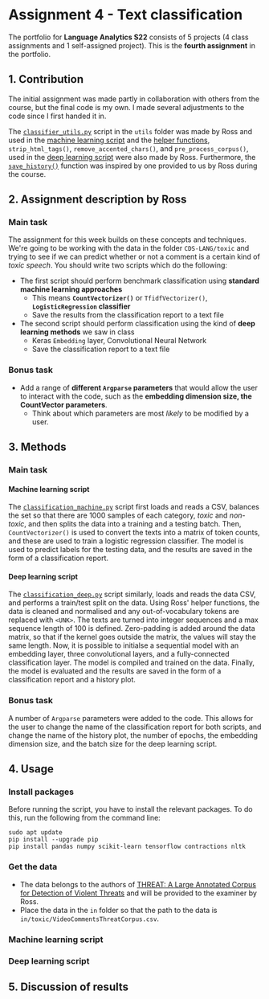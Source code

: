 # Assignment 4 - Text classification
The portfolio for __Language Analytics S22__ consists of 5 projects (4 class assignments and 1 self-assigned project). This is the __fourth assignment__ in the portfolio. 

## 1. Contribution
The initial assignment was made partly in collaboration with others from the course, but the final code is my own. I made several adjustments to the code since I first handed it in.

The [`classifier_utils.py`](https://github.com/agnesbn/LANG_assignment4/blob/main/utils/classifier_utils.py) script in the `utils` folder was made by Ross and used in the [machine learning script](https://github.com/agnesbn/LANG_assignment4/blob/5a222ed9800f66f328997483b57f09ab5d8c17f5/src/classification_machine.py#L13) and the [helper functions](https://github.com/agnesbn/LANG_assignment4/blob/17829f980283aa4cc606ae9ff04e47069a480122/src/classification_deep.py#L119), `strip_html_tags()`, `remove_accented_chars()`, and `pre_process_corpus()`, used in the [deep learning script](https://github.com/agnesbn/LANG_assignment4/blob/main/src/classification_deep.py) were also made by Ross. Furthermore, the [`save_history()`](https://github.com/agnesbn/LANG_assignment4/blob/e7665a2f5aebc731ec1c387a72eb6ddaf1469cc1/src/classification_deep.py#L94) function was inspired by one provided to us by Ross during the course.

## 2. Assignment description by Ross
### Main task
The assignment for this week builds on these concepts and techniques. We're going to be working with the data in the folder ```CDS-LANG/toxic``` and trying to see if we can predict whether or not a comment is a certain kind of *toxic speech*. You should write two scripts which do the following:

- The first script should perform benchmark classification using __standard machine learning approaches__
  - This means __```CountVectorizer()```__ or ```TfidfVectorizer()```, __```LogisticRegression``` classifier__
  - Save the results from the classification report to a text file
- The second script should perform classification using the kind of __deep learning methods__ we saw in class
  - Keras ```Embedding``` layer, Convolutional Neural Network
  - Save the classification report to a text file 

### Bonus task
- Add a range of __different ```Argparse``` parameters__ that would allow the user to interact with the code, such as the __embedding dimension size, the CountVector parameters__.
  - Think about which parameters are most *likely* to be modified by a user.

## 3. Methods
### Main task
#### Machine learning script
The [`classification_machine.py`](https://github.com/agnesbn/LANG_assignment4/blob/main/src/classification_machine.py) script first loads and reads a CSV, balances the set so that there are 1000 samples of each category, _toxic_ and _non-toxic_, and then splits the data into a training and a testing batch. Then, `CountVectorizer()` is used to convert the texts into a matrix of token counts, and these are used to train a logistic regression classifier. The model is used to predict labels for the testing data, and the results are saved in the form of a classification report.

#### Deep learning script
The [`classification_deep.py`](https://github.com/agnesbn/LANG_assignment4/blob/main/src/classification_deep.py) script similarly, loads and reads the data CSV, and performs a train/test split on the data. Using Ross' helper functions, the data is cleaned and normalised and any out-of-vocabulary tokens are replaced with `<UNK>`. The texts are turned into integer sequences and a max sequence length of 100 is defined. Zero-padding is added around the data matrix, so that if the kernel goes outside the matrix, the values will stay the same length. Now, it is possible to initialse a sequential model with an embedding layer, three convolutional layers, and a fully-connected classification layer. The model is compiled and trained on the data. Finally, the model is evaluated and the results are saved in the form of a classification report and a history plot.

### Bonus task
A number of `Argparse` parameters were added to the code. This allows for the user to change the name of the classification report for both scripts, and change the name of the history plot, the number of epochs, the embedding dimension size, and the batch size for the deep learning script. 

## 4. Usage
### Install packages
Before running the script, you have to install the relevant packages. To do this, run the following from the command line:
```
sudo apt update
pip install --upgrade pip
pip install pandas numpy scikit-learn tensorflow contractions nltk
```

### Get the data
- The data belongs to the authors of [THREAT: A Large Annotated Corpus for Detection of Violent Threats](https://www.simula.no/sites/default/files/publications/files/cbmi2019_youtube_threat_corpus.pdf) and will be provided to the examiner by Ross.
- Place the data in the `in` folder so that the path to the data is `in/toxic/VideoCommentsThreatCorpus.csv`.


### Machine learning script

### Deep learning script


## 5. Discussion of results
